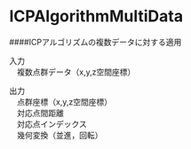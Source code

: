 ICPAlgorithmMultiData
=====================
  
####ICPアルゴリズムの複数データに対する適用  
  
入力  
　複数点群データ（x,y,z空間座標）  
  
出力  
　点群座標（x,y,z空間座標）  
　対応点間距離  
　対応点インデックス  
　幾何変換（並進，回転）  
  
  
